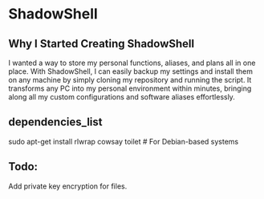 # ShadowShell

## Why I Started Creating ShadowShell

I wanted a way to store my personal functions, aliases, and plans all in one place. With ShadowShell, 
I can easily backup my settings and install them on any machine by simply cloning my repository and running the script. 
It transforms any PC into my personal environment within minutes, bringing along all my custom configurations and software aliases effortlessly.



## dependencies_list

sudo apt-get install rlwrap cowsay toilet  # For Debian-based systems















## Todo:

Add private key encryption for files.
